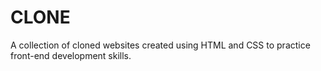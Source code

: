 # CLONE
A collection of cloned websites created using HTML and CSS to practice front-end development skills.
